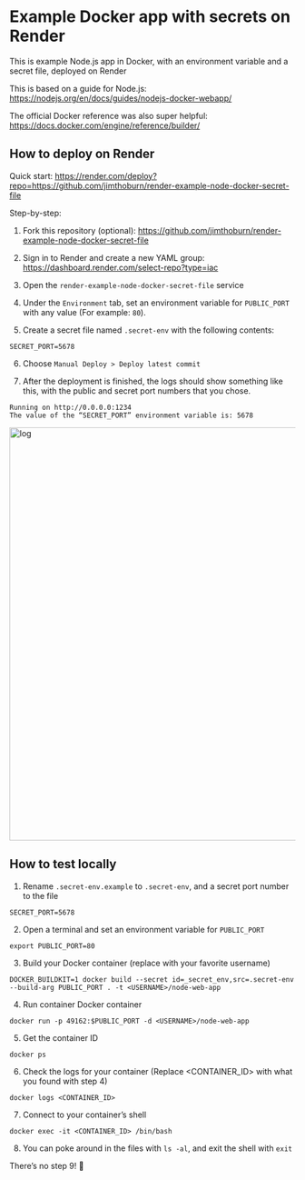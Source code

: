 # Example Docker app with secrets on Render

This is example Node.js app in Docker, with an environment variable and a secret file, deployed on Render

This is based on a guide for Node.js:
https://nodejs.org/en/docs/guides/nodejs-docker-webapp/

The official Docker reference was also super helpful:
https://docs.docker.com/engine/reference/builder/

## How to deploy on Render

Quick start:
https://render.com/deploy?repo=https://github.com/jimthoburn/render-example-node-docker-secret-file

Step-by-step:

1. Fork this repository (optional):
https://github.com/jimthoburn/render-example-node-docker-secret-file

2. Sign in to Render and create a new YAML group:
https://dashboard.render.com/select-repo?type=iac

3. Open the `render-example-node-docker-secret-file` service

4. Under the `Environment` tab, set an environment variable for `PUBLIC_PORT` with any value (For example: `80`).

5. Create a secret file named `.secret-env` with the following contents:
```
SECRET_PORT=5678
```

6. Choose `Manual Deploy > Deploy latest commit`

7. After the deployment is finished, the logs should show something like this, with the public and secret port numbers that you chose.
```
Running on http://0.0.0.0:1234
The value of the “SECRET_PORT” environment variable is: 5678
```

<img width="727" alt="log" src="https://user-images.githubusercontent.com/926616/119920784-bc5d7700-bf21-11eb-91eb-b15551ceeefe.png">


## How to test locally

1. Rename `.secret-env.example` to `.secret-env`, and a secret port number to the file
```
SECRET_PORT=5678
```

2. Open a terminal and set an environment variable for `PUBLIC_PORT`
```
export PUBLIC_PORT=80
```

3. Build your Docker container (replace <USERNAME> with your favorite username)
```
DOCKER_BUILDKIT=1 docker build --secret id=_secret_env,src=.secret-env --build-arg PUBLIC_PORT . -t <USERNAME>/node-web-app
```

4. Run container Docker container
```
docker run -p 49162:$PUBLIC_PORT -d <USERNAME>/node-web-app
```

5. Get the container ID
```
docker ps
```

6. Check the logs for your container (Replace <CONTAINER_ID> with what you found with step 4)
```
docker logs <CONTAINER_ID>
```

7. Connect to your container’s shell
```
docker exec -it <CONTAINER_ID> /bin/bash
```

8. You can poke around in the files with `ls -al`, and exit the shell with `exit`

There’s no step 9! 🎉
